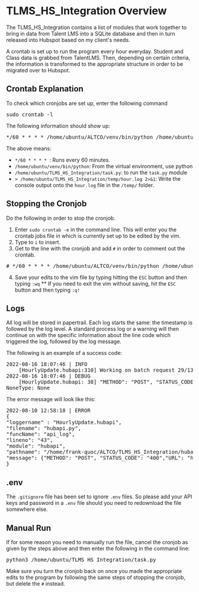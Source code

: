 # TLMS_HS_Integration Overview

The TLMS_HS_Integration contains a list of modules that work together to bring in data from Talent LMS into a SQLite database and then in turn released into Hubspot based on my client's needs.

A crontab is set up to run the program every hour everyday. Student and Class data is grabbed from TalentLMS. Then, depending on certain criteria, the information is transformed to 
the appropriate structure in order to be migrated over to Hubspot.

## Crontab Explanation

To check which cronjobs are set up, enter the following command <br />
<pre>
sudo crontab -l 
</pre>

The following information should show up:
<pre>
*/60 * * * * /home/ubuntu/ALTCO/venv/bin/python /home/ubuntu/TLMS_HS_Integration/task.py > /home/ubuntuTLMS_HS_Integration/temp/hour.log 2>&1
</pre>
The above means:  
  *  ```*/60 * * * * ```: Runs every 60 minutes.
  *  ```/home/ubuntu/venv/bin/python```: From the virtual environment, use python
  *  ```/home/ubuntu/TLMS_HS_Integration/task.py```: to run the ```task.py``` module
  *  ```> /home/ubuntu/TLMS_HS_Integration/temp/hour.log 2>&1```: Write the console output onto the ```hour.log``` file in the ```/temp/``` folder.

## Stopping the Cronjob
Do the following in order to stop the cronjob.
1. Enter ```sudo crontab -e``` in the command line. This will enter you the crontab jobs file in which is currently set up to be edited by the vim.
2. Type to ```i``` to insert.
3. Get to the line with the cronjob and add ```#``` in order to comment out the crontab.
<pre>
# */60 * * * * /home/ubuntu/ALTCO/venv/bin/python /home/ubuntu/ALTCO/TLMS_HS_Integration/task.py > /home/ubuntu/ALTCO/TLMS_HS_Integration/temp/hour.log 2>&1
</pre>
4. Save your edits to the vim file by typing hitting the ```ESC``` button and then typing ```:wq```
** If you need to exit the vim without saving, hit the ```ESC``` button and then typing ```:q!```

## Logs 
All log will be stored in papertrail. Each log starts the same: the timestamp is followed by the log level. A standard process log or a warning will then continue 
on with the specific information about the line code which triggered the log, followed by the log message. 

The following is an example of a success code:
<pre>
2022-08-16 18:07:46 | INFO
    [HourlyUpdate.hubapi:310] Working on batch request 29/135...
2022-08-16 18:07:46 | DEBUG
    [HourlyUpdate.hubapi: 38] "METHOD": "POST", "STATUS_CODE": "201","URL": "https://api.hubapi.com/crm/v3/associations/courses/2-7353817/batch/create"
NoneType: None
</pre>
The error message will look like this: 
<pre>
2022-08-10 12:58:18 | ERROR
{
"loggername" : "HourlyUpdate.hubapi",
"filename": "hubapi.py",
"funcName": "api_log",
"lineno": "43",
"module": "hubapi",
"pathname": "/home/frank-quoc/ALTCO/TLMS_HS_Integration/hubapi.py,"
"message": {"METHOD": "POST", "STATUS_CODE": "400","URL": "https://api.hubapi.com/crm/v3/objects/contacts","FAIL RESPONSE": "{"status":"error","message":"Property values were not valid: [{\"isValid\":false,\"message\":\"Email address example.lcom is invalid\",\"error\":\"INVALID_EMAIL\",\"name\":\"email\"}]","correlationId":"c8617a85-58a6-4a95-b619-e7d3594c170c","category":"VALIDATION_ERROR"}","PAYLOAD": {'properties': {'talentlms_user_id': 935, 'firstname': 'Example', 'lastname': 'Example', 'login': 'example.lcom ', 'email': 'example.lcom ', 'most_recent_linkedin_badge': None}}}
}
</pre>

## .env
The ```.gitignore``` file has been set to ignore ```.env``` files. So please add your API keys and password in a ```.env``` file should you need to redownload the file 
somewhere else.

## Manual Run
If for some reason you need to manually run the file, cancel the cronjob as given by the steps above and then enter the following in the command line:
<pre>
python3 /home/ubuntu/TLMS_HS_Integration/task.py
</pre>

Make sure you turn the cronjob back on once you made the appropriate edits to the program by following the same steps of stopping the cronjob, but delete the ```#```
instead.
